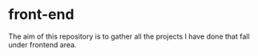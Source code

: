 # front-end
The aim of this repository is to gather all the projects I have done that fall under frontend area.
